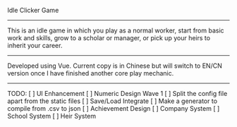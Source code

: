 Idle Clicker Game

---

This is an idle game in which you play as a normal worker, start from basic work and skills, grow to a scholar or manager, or pick up your heirs to inherit your career.

---

Developed using Vue.
Current copy is in Chinese but will switch to EN/CN version once I have finished another core play mechanic.

---

TODO:
[ ] UI Enhancement
[ ] Numeric Design Wave 1
[ ] Split the config file apart from the static files
[ ] Save/Load Integrate
[ ] Make a generator to compile from .csv to json
[ ] Achievement Design
[ ] Company System
[ ] School System
[ ] Heir System
